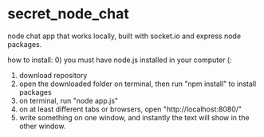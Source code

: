# secret_node_chat
node chat app that works locally, built with socket.io and express node packages.

how to install:
0) you must have node.js installed in your computer (:
1) download repository
2) open the downloaded folder on terminal, then run "npm install" to install packages
3) on terminal, run "node app.js"
4) on at least different tabs or browsers, open "http://localhost:8080/"
5) write something on one window, and instantly the text will show in the other window.
